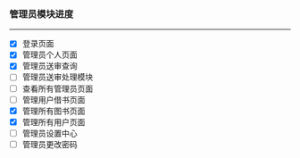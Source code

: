 ### 管理员模块进度
---
- [x] 登录页面
- [x] 管理员个人页面
- [x] 管理员送审查询
- [ ] 管理员送审处理模块
- [ ] 查看所有管理员页面
- [ ] 管理用户借书页面
- [x] 管理所有图书页面
- [x] 管理所有用户页面
- [ ] 管理员设置中心
- [ ] 管理员更改密码
